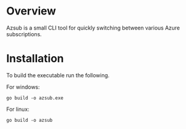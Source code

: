 # Overview

Azsub is a small CLI tool for quickly switching between various Azure subscriptions.

# Installation

To build the executable run the following.

For windows:

``go build -o azsub.exe``

For linux:

``go build -o azsub``

